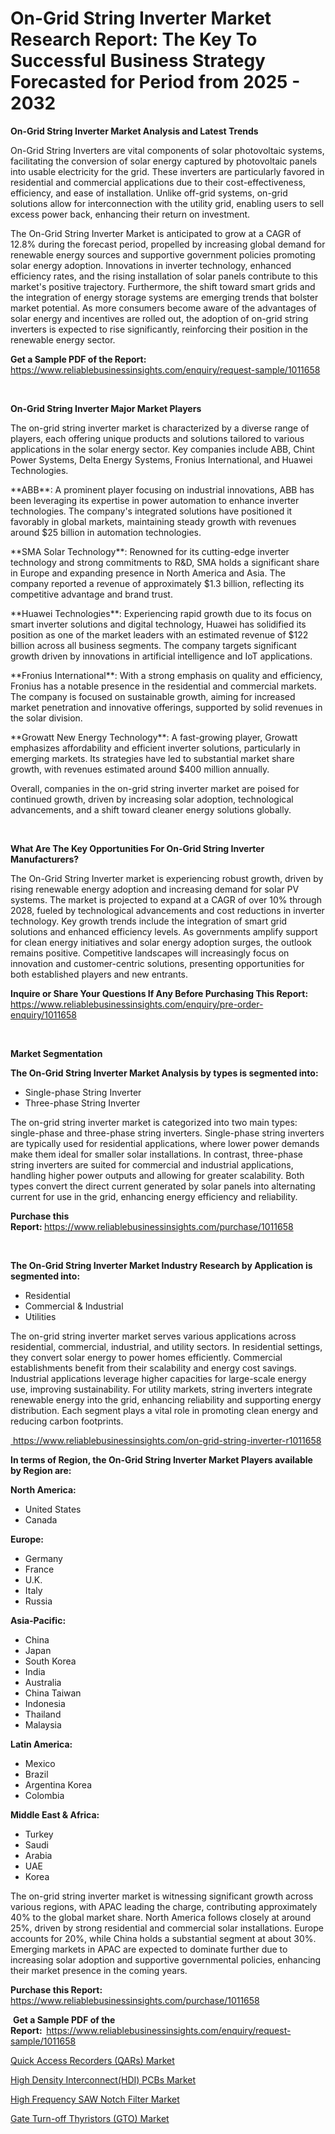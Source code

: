 <p><h1>On-Grid String Inverter Market Research Report: The Key To Successful Business Strategy Forecasted for Period from 2025 - 2032</h1></p><p><strong>On-Grid String Inverter Market Analysis and Latest Trends</strong></p>
<p><p>On-Grid String Inverters are vital components of solar photovoltaic systems, facilitating the conversion of solar energy captured by photovoltaic panels into usable electricity for the grid. These inverters are particularly favored in residential and commercial applications due to their cost-effectiveness, efficiency, and ease of installation. Unlike off-grid systems, on-grid solutions allow for interconnection with the utility grid, enabling users to sell excess power back, enhancing their return on investment.</p><p>The On-Grid String Inverter Market is anticipated to grow at a CAGR of 12.8% during the forecast period, propelled by increasing global demand for renewable energy sources and supportive government policies promoting solar energy adoption. Innovations in inverter technology, enhanced efficiency rates, and the rising installation of solar panels contribute to this market's positive trajectory. Furthermore, the shift toward smart grids and the integration of energy storage systems are emerging trends that bolster market potential. As more consumers become aware of the advantages of solar energy and incentives are rolled out, the adoption of on-grid string inverters is expected to rise significantly, reinforcing their position in the renewable energy sector.</p></p>
<p><strong>Get a Sample PDF of the Report:&nbsp;</strong> <a href="https://www.reliablebusinessinsights.com/enquiry/request-sample/1011658?utm_campaign=1117&utm_medium=2&utm_source=Github&utm_content=ia&utm_term=13022025&utm_id=on-grid-string-inverter">https://www.reliablebusinessinsights.com/enquiry/request-sample/1011658</a></p>
<p>&nbsp;</p>
<p><strong>On-Grid String Inverter Major Market Players</strong></p>
<p><p>The on-grid string inverter market is characterized by a diverse range of players, each offering unique products and solutions tailored to various applications in the solar energy sector. Key companies include ABB, Chint Power Systems, Delta Energy Systems, Fronius International, and Huawei Technologies.</p><p>**ABB**: A prominent player focusing on industrial innovations, ABB has been leveraging its expertise in power automation to enhance inverter technologies. The company's integrated solutions have positioned it favorably in global markets, maintaining steady growth with revenues around $25 billion in automation technologies.</p><p>**SMA Solar Technology**: Renowned for its cutting-edge inverter technology and strong commitments to R&D, SMA holds a significant share in Europe and expanding presence in North America and Asia. The company reported a revenue of approximately $1.3 billion, reflecting its competitive advantage and brand trust.</p><p>**Huawei Technologies**: Experiencing rapid growth due to its focus on smart inverter solutions and digital technology, Huawei has solidified its position as one of the market leaders with an estimated revenue of $122 billion across all business segments. The company targets significant growth driven by innovations in artificial intelligence and IoT applications.</p><p>**Fronius International**: With a strong emphasis on quality and efficiency, Fronius has a notable presence in the residential and commercial markets. The company is focused on sustainable growth, aiming for increased market penetration and innovative offerings, supported by solid revenues in the solar division.</p><p>**Growatt New Energy Technology**: A fast-growing player, Growatt emphasizes affordability and efficient inverter solutions, particularly in emerging markets. Its strategies have led to substantial market share growth, with revenues estimated around $400 million annually.</p><p>Overall, companies in the on-grid string inverter market are poised for continued growth, driven by increasing solar adoption, technological advancements, and a shift toward cleaner energy solutions globally.</p></p>
<p>&nbsp;</p>
<p><strong>What Are The Key Opportunities For On-Grid String Inverter Manufacturers?</strong></p>
<p><p>The On-Grid String Inverter market is experiencing robust growth, driven by rising renewable energy adoption and increasing demand for solar PV systems. The market is projected to expand at a CAGR of over 10% through 2028, fueled by technological advancements and cost reductions in inverter technology. Key growth trends include the integration of smart grid solutions and enhanced efficiency levels. As governments amplify support for clean energy initiatives and solar energy adoption surges, the outlook remains positive. Competitive landscapes will increasingly focus on innovation and customer-centric solutions, presenting opportunities for both established players and new entrants.</p></p>
<p><strong>Inquire or Share Your Questions If Any Before Purchasing This Report:</strong> <a href="https://www.reliablebusinessinsights.com/enquiry/pre-order-enquiry/1011658?utm_campaign=1117&utm_medium=2&utm_source=Github&utm_content=ia&utm_term=13022025&utm_id=on-grid-string-inverter">https://www.reliablebusinessinsights.com/enquiry/pre-order-enquiry/1011658</a></p>
<p>&nbsp;</p>
<p><strong>Market Segmentation</strong></p>
<p><strong>The On-Grid String Inverter Market Analysis by types is segmented into:</strong></p>
<p><ul><li>Single-phase String Inverter</li><li>Three-phase String Inverter</li></ul></p>
<p><p>The on-grid string inverter market is categorized into two main types: single-phase and three-phase string inverters. Single-phase string inverters are typically used for residential applications, where lower power demands make them ideal for smaller solar installations. In contrast, three-phase string inverters are suited for commercial and industrial applications, handling higher power outputs and allowing for greater scalability. Both types convert the direct current generated by solar panels into alternating current for use in the grid, enhancing energy efficiency and reliability.</p></p>
<p><strong>Purchase this Report:&nbsp;</strong><a href="https://www.reliablebusinessinsights.com/purchase/1011658?utm_campaign=1117&utm_medium=2&utm_source=Github&utm_content=ia&utm_term=13022025&utm_id=on-grid-string-inverter">https://www.reliablebusinessinsights.com/purchase/1011658</a></p>
<p>&nbsp;</p>
<p><strong>The On-Grid String Inverter Market Industry Research by Application is segmented into:</strong></p>
<p><ul><li>Residential</li><li>Commercial & Industrial</li><li>Utilities</li></ul></p>
<p><p>The on-grid string inverter market serves various applications across residential, commercial, industrial, and utility sectors. In residential settings, they convert solar energy to power homes efficiently. Commercial establishments benefit from their scalability and energy cost savings. Industrial applications leverage higher capacities for large-scale energy use, improving sustainability. For utility markets, string inverters integrate renewable energy into the grid, enhancing reliability and supporting energy distribution. Each segment plays a vital role in promoting clean energy and reducing carbon footprints.</p></p>
<p><a href="https://www.reliablebusinessinsights.com/on-grid-string-inverter-r1011658?utm_campaign=1117&utm_medium=2&utm_source=Github&utm_content=ia&utm_term=13022025&utm_id=on-grid-string-inverter">&nbsp;https://www.reliablebusinessinsights.com/on-grid-string-inverter-r1011658</a></p>
<p><strong>In terms of Region, the On-Grid String Inverter Market Players available by Region are:</strong></p>
<p>
    <p> <strong> North America: </strong>
        <ul>
            <li>United States</li>
            <li>Canada</li>
        </ul>
        </p> 
    <p> <strong> Europe: </strong>
        <ul>
            <li>Germany</li>
            <li>France</li>
            <li>U.K.</li>
            <li>Italy</li>
            <li>Russia</li>
        </ul>
        </p> 
    <p> <strong> Asia-Pacific: </strong>
        <ul>
            <li>China</li>
            <li>Japan</li>
            <li>South Korea</li>
            <li>India</li>
            <li>Australia</li>
            <li>China Taiwan</li>
            <li>Indonesia</li>
            <li>Thailand</li>
            <li>Malaysia</li>
        </ul>
        </p> 
    <p> <strong> Latin America: </strong>
        <ul>
            <li>Mexico</li>
            <li>Brazil</li>
            <li>Argentina Korea</li>
            <li>Colombia</li>
        </ul>
        </p> 
    <p> <strong> Middle East & Africa: </strong>
        <ul>
            <li>Turkey</li>
            <li>Saudi</li>
            <li>Arabia</li>
            <li>UAE</li>
            <li>Korea</li>
        </ul>
    </p>
    </p>
<p><p>The on-grid string inverter market is witnessing significant growth across various regions, with APAC leading the charge, contributing approximately 40% to the global market share. North America follows closely at around 25%, driven by strong residential and commercial solar installations. Europe accounts for 20%, while China holds a substantial segment at about 30%. Emerging markets in APAC are expected to dominate further due to increasing solar adoption and supportive governmental policies, enhancing their market presence in the coming years.</p></p>
<p><strong>Purchase this Report: </strong><a href="https://www.reliablebusinessinsights.com/purchase/1011658?utm_campaign=1117&utm_medium=2&utm_source=Github&utm_content=ia&utm_term=13022025&utm_id=on-grid-string-inverter">https://www.reliablebusinessinsights.com/purchase/1011658</a></p>
<p>&nbsp;<strong>Get a Sample PDF of the Report:&nbsp;&nbsp;</strong><a href="https://www.reliablebusinessinsights.com/enquiry/request-sample/1011658?utm_campaign=1117&utm_medium=2&utm_source=Github&utm_content=ia&utm_term=13022025&utm_id=on-grid-string-inverter">https://www.reliablebusinessinsights.com/enquiry/request-sample/1011658</a></p>
<p><strong></strong></p>
<p><p><a href="https://github.com/dibesnayee/Market-Research-Report-List-1/blob/main/quick-access-recorders-qars-market.md?utm_campaign=1117&utm_medium=2&utm_source=Github&utm_content=ia&utm_term=13022025&utm_id=on-grid-string-inverter">Quick Access Recorders (QARs) Market</a></p><p><a href="https://github.com/rotencohen7j/Market-Research-Report-List-1/blob/main/high-density-interconnecthdi-pcbs-market.md?utm_campaign=1117&utm_medium=2&utm_source=Github&utm_content=ia&utm_term=13022025&utm_id=on-grid-string-inverter">High Density Interconnect(HDI) PCBs Market</a></p><p><a href="https://github.com/samraaysheg0/Market-Research-Report-List-1/blob/main/high-frequency-saw-notch-filter-market.md?utm_campaign=1117&utm_medium=2&utm_source=Github&utm_content=ia&utm_term=13022025&utm_id=on-grid-string-inverter">High Frequency SAW Notch Filter Market</a></p><p><a href="https://github.com/indrystar/Market-Research-Report-List-5/blob/main/gate-turn-off-thyristors-gto-market.md?utm_campaign=1117&utm_medium=2&utm_source=Github&utm_content=ia&utm_term=13022025&utm_id=on-grid-string-inverter">Gate Turn-off Thyristors (GTO) Market</a></p></p>